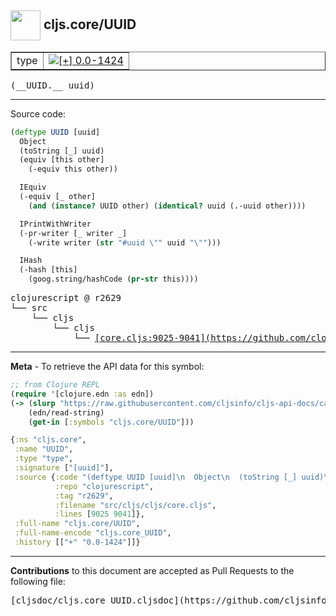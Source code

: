 ## <img width="48px" valign="middle" src="http://i.imgur.com/Hi20huC.png"> cljs.core/UUID

 <table border="1">
<tr>

<td>type</td>
<td><a href="https://github.com/cljsinfo/cljs-api-docs/tree/0.0-1424"><img valign="middle" alt="[+] 0.0-1424" src="https://img.shields.io/badge/+-0.0--1424-lightgrey.svg"></a> </td>
</tr>
</table>

 <samp>
(__UUID.__ uuid)<br>
</samp>

---





Source code:

```clj
(deftype UUID [uuid]
  Object
  (toString [_] uuid)
  (equiv [this other]
    (-equiv this other))

  IEquiv
  (-equiv [_ other]
    (and (instance? UUID other) (identical? uuid (.-uuid other))))

  IPrintWithWriter
  (-pr-writer [_ writer _]
    (-write writer (str "#uuid \"" uuid "\"")))

  IHash
  (-hash [this]
    (goog.string/hashCode (pr-str this))))
```

 <pre>
clojurescript @ r2629
└── src
    └── cljs
        └── cljs
            └── <ins>[core.cljs:9025-9041](https://github.com/clojure/clojurescript/blob/r2629/src/cljs/cljs/core.cljs#L9025-L9041)</ins>
</pre>


---

__Meta__ - To retrieve the API data for this symbol:

```clj
;; from Clojure REPL
(require '[clojure.edn :as edn])
(-> (slurp "https://raw.githubusercontent.com/cljsinfo/cljs-api-docs/catalog/cljs-api.edn")
    (edn/read-string)
    (get-in [:symbols "cljs.core/UUID"]))
```

```clj
{:ns "cljs.core",
 :name "UUID",
 :type "type",
 :signature ["[uuid]"],
 :source {:code "(deftype UUID [uuid]\n  Object\n  (toString [_] uuid)\n  (equiv [this other]\n    (-equiv this other))\n\n  IEquiv\n  (-equiv [_ other]\n    (and (instance? UUID other) (identical? uuid (.-uuid other))))\n\n  IPrintWithWriter\n  (-pr-writer [_ writer _]\n    (-write writer (str \"#uuid \\\"\" uuid \"\\\"\")))\n\n  IHash\n  (-hash [this]\n    (goog.string/hashCode (pr-str this))))",
          :repo "clojurescript",
          :tag "r2629",
          :filename "src/cljs/cljs/core.cljs",
          :lines [9025 9041]},
 :full-name "cljs.core/UUID",
 :full-name-encode "cljs.core_UUID",
 :history [["+" "0.0-1424"]]}

```

---

__Contributions__ to this document are accepted as Pull Requests to the following file:

 <pre>
[cljsdoc/cljs.core_UUID.cljsdoc](https://github.com/cljsinfo/cljs-api-docs/blob/master/cljsdoc/cljs.core_UUID.cljsdoc)
</pre>

